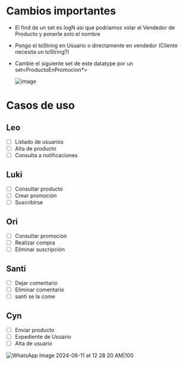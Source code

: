 # Cambios importantes 
- El find de un set es logN asi que podriamos volar el Vendedor de Producto y ponerle solo el nombre
- Pongo el toString en Usuario o directamente en vendedor (Cliente necesita un toString?)
- Cambie el siguiente set de este datatype por un set<ProductoEnPromocion*>
  
  ![image](https://github.com/MAST0dontE/prueba/assets/70988692/f8a19a4c-eaa3-4b7d-bfbb-045780471262)



# Casos de uso
## Leo
- [ ] Listado de usuarios
- [ ] Alta de producto
- [ ] Consulta a notificaciones 

## Luki
- [ ] Consultar producto
- [ ] Crear promoción
- [ ] Suscribirse 

## Ori
- [ ] Consultar promocion
- [ ] Realizar compra
- [ ] Eliminar suscripción

## Santi
- [ ] Dejar comentario
- [ ] Eliminar comentario
- [ ] santi se la come

## Cyn
- [ ] Enviar producto
- [ ] Expediente de Usuario
- [ ] Alta de usuario

![WhatsApp Image 2024-06-11 at 12 28 20 AM|100](https://github.com/MAST0dontE/prueba/assets/70988692/fa494328-6a6b-4ff3-b37b-ca3bc61a7ad2)

